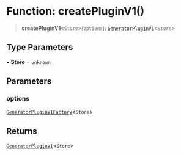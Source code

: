 # Function: createPluginV1()

> **createPluginV1**\<`Store`\>(`options`): [`GeneratorPluginV1`](../interfaces/GeneratorPluginV1.md)\<`Store`\>

## Type Parameters

• **Store** = `unknown`

## Parameters

### options

[`GeneratorPluginV1Factory`](../type-aliases/GeneratorPluginV1Factory.md)\<`Store`\>

## Returns

[`GeneratorPluginV1`](../interfaces/GeneratorPluginV1.md)\<`Store`\>
